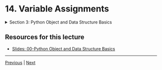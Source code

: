 #  14. Variable Assignments

<details>
  <summary> Section 3: Python Object and Data Structure Basics </summary>

  [Codebase: 14. Variable Assignments](../../../codebase/python-camp/00-Python-Object-and-Data-Structure-Basics/01-data-structure.py)

</details>

## Resources for this lecture


-   [Slides: 00-Python Object and Data Structure Basics](https://docs.google.com/presentation/d/1lMiOnSVp1dbTOOLMXJXqDyUJz5-k7n-rVPgQtMj7wcA/edit#slide=id.g2586a91ea0_0_101)

---
[Previous](./13_Numbers-FAQ.md) | [Next](./15_Introduction-to-Strings.md)